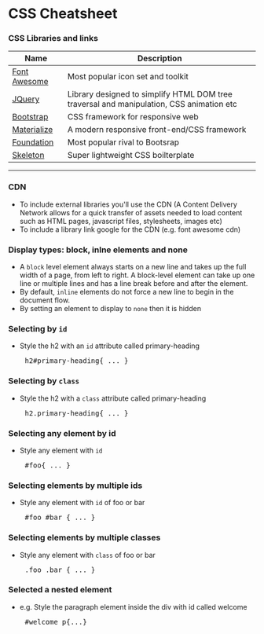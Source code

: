 # CSS Cheatsheet

### CSS Libraries and links
  | Name                                                | Description                                                                               |                    
  | ----------------------------------------------------|-------------------------------------------------------------------------------------------|
  | [Font Awesome](https://fontawesome.com/)            | Most popular icon set and toolkit                                                         |
  | [JQuery](https://code.jquery.com/)                  | Library designed to simplify HTML DOM tree traversal and manipulation,  CSS animation etc | 
  | [Bootstrap](https://getbootstrap.com/)              | CSS framework for responsive web                                                          |
  | [Materialize](https://materializecss.com/)          | A modern responsive front-end/CSS framework                                               |
  | [Foundation](https://get.foundation/)               | Most popular rival to Bootsrap                                                            |
  | [Skeleton](http://getskeleton.com/)                 | Super lightweight CSS boilterplate 

<hr>

### CDN
- To include external libraries you'll use the CDN (A Content Delivery Network allows for a quick transfer of assets needed to load content such as HTML pages, javascript files, stylesheets, images etc)
- To include a library link google for the CDN (e.g. font awesome cdn)

### Display types: block, inlne elements and none
- A `block` level element always starts on a new line and takes up the full width of a page, from left to right. A block-level element can take up one line or multiple lines and has a line break before and after the element.
- By default, `inline` elements do not force a new line to begin in the document flow.
- By setting an element to display to `none` then it is hidden

### Selecting by `id`
- Style the h2 with an `id` attribute called primary-heading
<pre>
    h2#primary-heading{ ... }
</pre>

### Selecting by `class`
- Style the h2 with a `class` attribute called primary-heading
<pre>
    h2.primary-heading{ ... }
</pre>

### Selecting any element by id
- Style any element with `id` 
<pre>
    #foo{ ... }
</pre>

### Selecting elements by multiple ids
- Style any element with `id` of foo or bar 
<pre>
    #foo #bar { ... }
</pre>


### Selecting elements by multiple classes
- Style any element with `class` of foo or bar 
<pre>
    .foo .bar { ... }
</pre>

### Selected a nested element
- e.g. Style the paragraph element inside the div with id called welcome
<pre>
    #welcome p{...}
</pre>